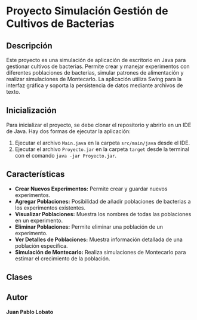 # Proyecto Simulación Gestión de Cultivos de Bacterias
## Descripción
Este proyecto es una simulación de aplicación de escritorio en Java para gestionar cultivos de bacterias. Permite crear y manejar experimentos con diferentes poblaciones de bacterias, simular patrones de alimentación y realizar simulaciones de Montecarlo. La aplicación utiliza Swing para la interfaz gráfica y soporta la persistencia de datos mediante archivos de texto.
## Inicialización
Para inicializar el proyecto, se debe clonar el repositorio y abrirlo en un IDE de Java. Hay dos formas de ejecutar la aplicación:
1. Ejecutar el archivo `Main.java` en la carpeta `src/main/java` desde el IDE.
2. Ejecutar el archivo `Proyecto.jar` en la carpeta `target` desde la terminal con el comando `java -jar Proyecto.jar`.
## Características

- **Crear Nuevos Experimentos:** Permite crear y guardar nuevos experimentos.
- **Agregar Poblaciones:** Posibilidad de añadir poblaciones de bacterias a los experimentos existentes.
- **Visualizar Poblaciones:** Muestra los nombres de todas las poblaciones en un experimento.
- **Eliminar Poblaciones:** Permite eliminar una población de un experimento.
- **Ver Detalles de Poblaciones:** Muestra información detallada de una población específica.
- **Simulación de Montecarlo:** Realiza simulaciones de Montecarlo para estimar el crecimiento de la población.

## Clases

## Autor
**Juan Pablo Lobato**